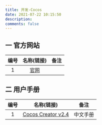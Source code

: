 ```yaml
---
title: 开发-Cocos
date: 2021-07-22 10:15:50
description: 
comments: false
---
```

## 一 官方网站

| 编号 |           名称(链接)           | 备注 |
| :--: | :----------------------------: | :--: |
|  1   | [官网](https://www.cocos.com/) |      |


## 二 用户手册

| 编号 |                          名称(链接)                          |   备注   |
| :--: | :----------------------------------------------------------: | :------: |
|  1   | [Cocos Creator v2.4](http://docs.cocos.com/creator/manual/zh/) | 中文手册 |

